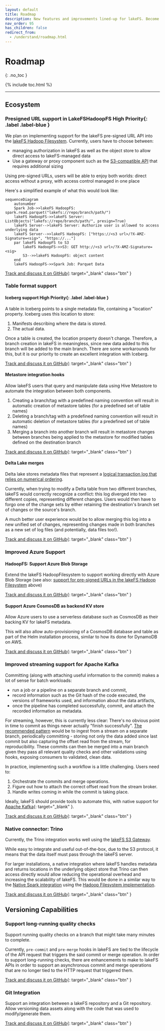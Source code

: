 ```yaml
---
layout: default
title: Roadmap
description: New features and improvements lined-up for lakeFS. Become part of building the lakeFS roadmap.
nav_order: 95
has_children: false
redirect_from: 
  - /understand/roadmap.html
---
```


# Roadmap
{: .no_toc }

{% include toc.html %}

---
## Ecosystem

### Presigned URL support in LakeFSHadoopFS <span>High Priority</span>{: .label .label-blue }

We plan on implementing support for the lakeFS pre-signed URL API into the [lakeFS Hadoop Filesystem](./integrations/spark.md#use-the-lakefs-hadoop-filesystem).
Currently, users have to choose between:
- managing authorization in lakeFS as well as the object store to allow direct access to lakeFS-managed data
- Use a gateway or proxy component such as the [S3-compatible API](./integrations/spark.md#use-the-s3-compatible-api) that requires additional sizing

Using pre-signed URLs, users will be able to enjoy both worlds: direct access without a proxy, with access control managed in one place

Here's a simplified example of what this would look like:

```mermaid
sequenceDiagram
    autonumber
    Spark Job->>lakeFS HadoopFS: spark.read.parquet("lakefs://repo/branch/path/")
    lakeFS HadoopFS->>lakeFS Server: ListObjects("lakefs://repo/branch/path/", presign=True)
    lakeFS Server-->lakeFS Server: Authorize user is allowed to access underlying data
    lakeFS Server-->>lakeFS HadoopFS: ["https://<s3 url>/?X-AMZ-Signature=<sig>", "https://..."]
    par lakeFS HadoopFS to S3
        lakeFS HadoopFS->>S3: GET http://<s3 url>/?X-AMZ-Signature=<sig>
        S3-->>lakeFS HadoopFS: object content
    end
    lakeFS HadoopFS->>Spark Job: Parquet Data
```

[Track and discuss it on GitHub](https://github.com/treeverse/lakeFS/pull/5346){: target="_blank" class="btn" }


### Table format support


#### Iceberg support <span>High Priority</span>{: .label .label-blue }

A table in Iceberg points to a single metadata file, containing a "location" property. Iceberg uses this location to store:
1. Manifests describing where the data is stored.
2. The actual data.

Once a table is created, the location property doesn't change. Therefore, a branch creation in lakeFS in meaningless, since new data added to this branch will be added to the main branch. There are some workarounds for this, but it is our priority to create an excellent integration with Iceberg.

[Track and discuss it on GitHub](https://github.com/treeverse/lakeFS/issues/3381){: target="_blank" class="btn" }

#### Metastore integration hooks

Allow lakeFS users that query and manipulate data using Hive Metastore to automate the integration between both components.

1. Creating a branch/tag with a predefined naming convention will result in automatic creation of metastore tables (for a predefined set of table names)
1. Deleting a branch/tag with a predefined naming convention will result in automatic deletion of metastore tables (for a predefined set of table names)
1. Merging a branch into another branch will result in metastore changes between branches being applied to the metastore for modified tables defined on the destination branch

[Track and discuss it on GitHub](https://github.com/treeverse/lakeFS/issues/3069){: target="_blank" class="btn" }


#### Delta Lake merges

Delta lake stores metadata files that represent a [logical transaction log that relies on numerical ordering](https://github.com/delta-io/delta/blob/master/PROTOCOL.md#delta-log-entries).

Currently, when trying to modify a Delta table from two different branches, lakeFS would correctly recognize a conflict: this log diverged into two different copies, representing different changes.
Users would then have to forgo one of the change sets by either retaining the destination's branch set of changes or the source's branch.

A much better user experience would be to allow merging this log into a new unified set of changes, representing changes made in both branches as a new set of log files (and potentially, data files too!).

[Track and discuss it on GitHub](https://github.com/treeverse/lakeFS/issues/3380){: target="_blank" class="btn" }


### Improved Azure Support

#### HadoopFS: Support Azure Blob Storage

Extend the lakeFS HadoopFilesystem to support working directly with Azure Blob Storage (see also: [support for pre-signed URLs in the lakeFS Hadoop Filesystem](#presigned-url-support-in-lakefshadoopfs-span-high-priority-span---label-label-blue-) above)

[Track and discuss it on GitHub](https://github.com/treeverse/lakeFS/issues/5105){: target="_blank" class="btn" }

#### Support Azure CosmosDB as backend KV store

Allow Azure users to use a serverless database such as CosmosDB as their backing KV for lakeFS metadata.

This will also allow auto-provisioning of a CosmosDB database and table as part of the Helm installation process, similar to how its done for DynamoDB on AWS.

[Track and discuss it on GitHub](https://github.com/treeverse/lakeFS/issues/4458){: target="_blank" class="btn" }

### Improved streaming support for Apache Kafka

Committing (along with attaching useful information to the commit) makes a lot of sense for batch workloads: 
- run a job or a pipeline on a separate branch and commit,
- record information such as the Git hash of the code executed, the versions of frameworks used, and information about the data artifacts,
- once the pipeline has completed successfully, commit, and attach the recorded information as metadata.


For streaming, however, this is currently less clear: There's no obvious point in time to commit as things never actually "finish successfully".
[The recommended pattern](./understand/data_lifecycle_management/production.md#example-1-rollback---data-ingested-from-a-kafka-stream) would be to ingest from a stream on a separate branch, periodically committing - storing not only the data added since last commit but also capturing the offset read from the stream, for reproducibility.
These commits can then be merged into a main branch given they pass all relevant quality checks and other validations using hooks, exposing consumers to validated, clean data.

In practice, implementing such a workflow is a little challenging. Users need to:

1. Orchestrate the commits and merge operations.
2. Figure out how to attach the correct offset read from the stream broker.
3. Handle writes coming in while the commit is taking place.

Ideally, lakeFS should provide tools to automate this, with native support for [Apache Kafka](https://kafka.apache.org/){: target="_blank" }.

[Track and discuss it on GitHub](https://github.com/treeverse/lakeFS/issues/2358){: target="_blank" class="btn" }

### Native connector: Trino

Currently, the Trino integration works well using the [lakeFS S3 Gateway](understand/architecture.md#s3-gateway). 

While easy to integrate and useful out-of-the-box, due to the S3 protocol, it means that the data itself must pass through the lakeFS server.

For larger installations, a native integration where lakeFS handles metadata and returns locations in the underlying object store that Trino can then access directly would allow reducing the operational overhead and increasing the scalability of lakeFS.
This would be done in a similar way to the [Native Spark integration](integrations/spark.md) using the [Hadoop Filesystem implementation](integrations/spark.md#use-the-lakefs-hadoop-filesystem).

[Track and discuss it on GitHub](https://github.com/treeverse/lakeFS/issues/2357){: target="_blank" class="btn" }

## Versioning Capabilities


### Support long-running quality checks

Support running quality checks on a branch that might take many minutes to complete. 

Currently, `pre-commit` and `pre-merge` hooks in lakeFS are tied to the lifecycle of the API request that triggers the said commit or merge operation.
In order to support long-running checks, there are enhancements to make to lakeFS APIs in order to support an asynchronous commit and merge operations that are no longer tied to the HTTP request that triggered them.

[Track and discuss it on GitHub](https://github.com/treeverse/lakeFS/pull/5152){: target="_blank" class="btn" }


### Git Integration

Support an integration between a lakeFS repository and a Git repository. 
Allow versioning data assets along with the code that was used to modify/generate them.

[Track and discuss it on GitHub](https://github.com/treeverse/lakeFS/issues/2073){: target="_blank" class="btn" }
